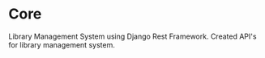 # Core
Library Management System using Django Rest Framework. Created API's for library management system. 

